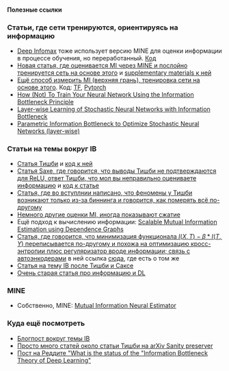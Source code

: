 #### Полезные ссылки

### Статьи, где сети тренируются, ориентируясь на информацию
* [Deep Infomax](https://arxiv.org/abs/1808.06670) тоже использует версию MINE для оценки информации в процессе обучения, но переработанный. [Код](https://github.com/rdevon/DIM)
* [Новая статья, где оценивается MI через MINE и послойно тренируется сеть на основе этого](http://openaccess.thecvf.com/content_ICCVW_2019/html/SDL-CV/Elad_Direct_Validation_of_the_Information_Bottleneck_Principle_for_Deep_Nets_ICCVW_2019_paper.html)
  и [supplementary materials к ней](http://www.sdlcv-workshop.com/papers/19_supp.pdf)
* [Ещё способ измерить MI (верхняя грань), тренировка сети на основе этого](https://arxiv.org/abs/1705.02436). Код: [TF](https://github.com/artemyk/nonlinearIB), [Pytorch](https://github.com/burklight/nonlinear-IB-PyTorch)
* [How (Not) To Train Your Neural Network Using the Information Bottleneck Principle](https://arxiv.org/abs/1802.09766v2)
* [Layer-wise Learning of Stochastic Neural Networks with Information Bottleneck](https://arxiv.org/abs/1712.01272)
* [Parametric Information Bottleneck to Optimize Stochastic Neural Networks (layer-wise)](https://openreview.net/forum?id=ByED-X-0W)

### Статьи на темы вокруг IB
* [Статья Тишби](https://arxiv.org/abs/1703.00810) и [код к ней](https://github.com/ravidziv/IDNNs)
* [Статья Saxe, где говорится, что выводы Тишби не подтверждаются для ReLU, ответ Тишби, что мол вы неправильно оцениваете информацию](https://openreview.net/forum?id=ry_WPG-A-)
  и [код к статье](https://github.com/artemyk/ibsgd)
* [Статья, где во вступлнии написано, что феномены у Тишби возникают только из-за биннинга и говорится, как померять всё по-другому](https://arxiv.org/abs/1810.05728v4)
* [Немного другие оценки MI, иногда показывают сжатие](https://arxiv.org/abs/1902.09037)
* Ещё подход к вычислению информации: [Scalable Mutual Information Estimation using Dependence Graphs](https://arxiv.org/abs/1801.09125)
* [Статья, где говорится, что минимизация функционала $I(X, T) - \beta*I(T, Y)$ переписывается по-другому и похожа на оптимизацию кросс-энтропии плюс регуляризатор вроде информации; связь с автоэнкодерами](https://arxiv.org/abs/1904.03743) в ней ссылка [сюда](https://arxiv.org/abs/1611.01353), где есть о том же
* [Статья на тему IB после Тишби и Саксе](https://arxiv.org/abs/1803.07980v2)
* [Очень старая статья про информацию и DL](https://openreview.net/forum?id=rk-USD-u-r)

### MINE
* Собственно, MINE: [Mutual Information Neural Estimator](https://arxiv.org/abs/1801.04062)

### Куда ещё посмотреть
* [Блогпост вокруг темы IB](https://adityashrm21.github.io/Information-Theory-In-Deep-Learning/)
* [Просто много статей около статьи Тишби на arXiv Sanity preserver](http://www.arxiv-sanity.com/1703.00810v3)
* [Пост на Реддите "What is the status of the "Information Bottleneck Theory of Deep Learning"](https://www.reddit.com/r/MachineLearning/comments/be8qie/discussion_what_is_the_status_of_the_information/)
